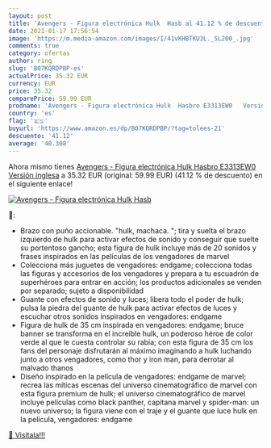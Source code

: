 ```yaml
---
layout: post
title: 'Avengers - Figura electrónica Hulk  Hasb al 41.12 % de descuento'
date: 2021-01-17 17:56:54
image: 'https://m.media-amazon.com/images/I/41vKHBTKU3L._SL200_.jpg'
comments: true
category: ofertas
author: ring
slug: 'B07KQRDPBP-es'
actualPrice: 35.32 EUR
currency: EUR
price: 35.32
comparePrice: 59.99 EUR
prodname: 'Avengers - Figura electrónica Hulk  Hasbro E3313EW0   Versión inglesa'
country: 'es'
flag: '🇪🇸'
buyurl: 'https://www.amazon.es/dp/B07KQRDPBP/?tag=tolees-21'
descuento: '41.12'
average: '40.308'
---
```


Ahora mismo tienes [Avengers - Figura electrónica Hulk  Hasbro E3313EW0   Versión inglesa](https://www.amazon.es/dp/B07KQRDPBP/?tag=tolees-21) a 35.32 EUR (original: 59.99 EUR) (41.12 %  de descuento) en el siguiente enlace!

[![Avengers - Figura electrónica Hulk  Hasb](https://m.media-amazon.com/images/I/41vKHBTKU3L._SL200_.jpg)](https://www.amazon.es/dp/B07KQRDPBP/?tag=tolees-21)

🔎:

- Brazo con puño accionable. "hulk, machaca. "; tira y suelta el brazo izquierdo de hulk para activar efectos de sonido y conseguir que suelte su portentoso gancho; esta figura de hulk incluye más de 20 sonidos y frases inspirados en las películas de los vengadores de marvel
- Colecciona más juguetes de vengadores: endgame; colecciona todas las figuras y accesorios de los vengadores y prepara a tu escuadrón de superhéroes para entrar en acción; los productos adicionales se venden por separado; sujeto a disponibilidad
- Guante con efectos de sonido y luces; libera todo el poder de hulk; pulsa la piedra del guante de hulk para activar efectos de luces y escuchar otros sonidos inspirados en vengadores: endgame
- Figura de hulk de 35 cm inspirada en vengadores: endgame; bruce banner se transforma en el increíble hulk, un poderoso héroe de color verde al que le cuesta controlar su rabia; con esta figura de 35 cm los fans del personaje disfrutarán al máximo imaginando a hulk luchando junto a otros vengadores, como thor y iron man, para derrotar al malvado thanos
- Diseño inspirado en la película de vengadores: endgame de marvel; recrea las míticas escenas del universo cinematográfico de marvel con esta figura premium de hulk; el universo cinematográfico de marvel incluye películas como black panther, capitana marvel y spider-man: un nuevo universo; la figura viene con el traje y el guante que luce hulk en la película, vengadores: endgame

[🛒 Visítala!!!](https://www.amazon.es/dp/B07KQRDPBP/?tag=tolees-21)
